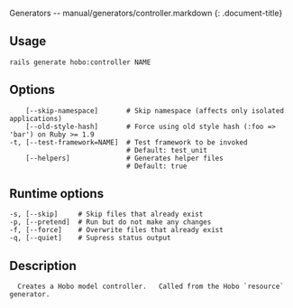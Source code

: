 Generators -- manual/generators/controller.markdown
{: .document-title}


## Usage

    

    rails generate hobo:controller NAME


## Options

    

        [--skip-namespace]       # Skip namespace (affects only isolated applications)
        [--old-style-hash]       # Force using old style hash (:foo => 'bar') on Ruby >= 1.9
    -t, [--test-framework=NAME]  # Test framework to be invoked
                                 # Default: test_unit
        [--helpers]              # Generates helper files
                                 # Default: true


## Runtime options

    

    -s, [--skip]     # Skip files that already exist
    -p, [--pretend]  # Run but do not make any changes
    -f, [--force]    # Overwrite files that already exist
    -q, [--quiet]    # Supress status output


## Description

    


      Creates a Hobo model controller.   Called from the Hobo `resource` generator.
